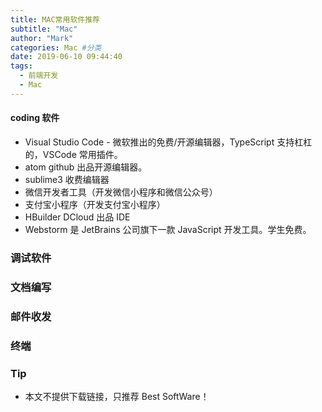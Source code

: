 ```yaml
---
title: MAC常用软件推荐
subtitle: "Mac"
author: "Mark"
categories: Mac #分类
date: 2019-06-10 09:44:40
tags:
  - 前端开发
  - Mac
---
```


#### coding 软件

- Visual Studio Code - 微软推出的免费/开源编辑器，TypeScript 支持杠杠的，VSCode 常用插件。
- atom github 出品开源编辑器。
- sublime3 收费编辑器
- 微信开发者工具（开发微信小程序和微信公众号）
- 支付宝小程序（开发支付宝小程序）
- HBuilder DCloud 出品 IDE
- Webstorm 是 JetBrains 公司旗下一款 JavaScript 开发工具。学生免费。

### 调试软件

### 文档编写

### 邮件收发

### 终端

### Tip

- 本文不提供下载链接，只推荐 Best SoftWare！
